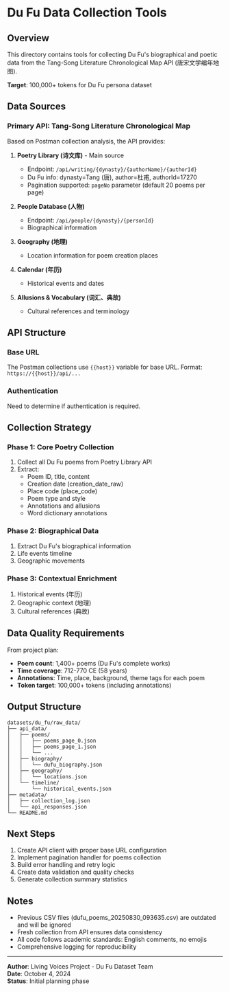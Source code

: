 # Du Fu Data Collection Tools

## Overview

This directory contains tools for collecting Du Fu's biographical and poetic data from the Tang-Song Literature Chronological Map API (唐宋文学编年地图).

**Target**: 100,000+ tokens for Du Fu persona dataset

## Data Sources

### Primary API: Tang-Song Literature Chronological Map

Based on Postman collection analysis, the API provides:

1. **Poetry Library (诗文库)** - Main source
   - Endpoint: `/api/writing/{dynasty}/{authorName}/{authorId}`
   - Du Fu info: dynasty=Tang (唐), author=杜甫, authorId=17270
   - Pagination supported: `pageNo` parameter (default 20 poems per page)

2. **People Database (人物)**
   - Endpoint: `/api/people/{dynasty}/{personId}`
   - Biographical information

3. **Geography (地理)**
   - Location information for poem creation places

4. **Calendar (年历)**
   - Historical events and dates

5. **Allusions & Vocabulary (词汇、典故)**
   - Cultural references and terminology

## API Structure

### Base URL
The Postman collections use `{{host}}` variable for base URL.
Format: `https://{{host}}/api/...`

### Authentication
Need to determine if authentication is required.

## Collection Strategy

### Phase 1: Core Poetry Collection
1. Collect all Du Fu poems from Poetry Library API
2. Extract:
   - Poem ID, title, content
   - Creation date (creation_date_raw)
   - Place code (place_code)
   - Poem type and style
   - Annotations and allusions
   - Word dictionary annotations

### Phase 2: Biographical Data
1. Extract Du Fu's biographical information
2. Life events timeline
3. Geographic movements

### Phase 3: Contextual Enrichment
1. Historical events (年历)
2. Geographic context (地理)
3. Cultural references (典故)

## Data Quality Requirements

From project plan:
- **Poem count**: 1,400+ poems (Du Fu's complete works)
- **Time coverage**: 712-770 CE (58 years)
- **Annotations**: Time, place, background, theme tags for each poem
- **Token target**: 100,000+ tokens (including annotations)

## Output Structure

```
datasets/du_fu/raw_data/
├── api_data/
│   ├── poems/
│   │   ├── poems_page_0.json
│   │   ├── poems_page_1.json
│   │   └── ...
│   ├── biography/
│   │   └── dufu_biography.json
│   ├── geography/
│   │   └── locations.json
│   └── timeline/
│       └── historical_events.json
├── metadata/
│   ├── collection_log.json
│   └── api_responses.json
└── README.md
```

## Next Steps

1. Create API client with proper base URL configuration
2. Implement pagination handler for poems collection
3. Build error handling and retry logic
4. Create data validation and quality checks
5. Generate collection summary statistics

## Notes

- Previous CSV files (dufu_poems_20250830_093635.csv) are outdated and will be ignored
- Fresh collection from API ensures data consistency
- All code follows academic standards: English comments, no emojis
- Comprehensive logging for reproducibility

---

**Author**: Living Voices Project - Du Fu Dataset Team  
**Date**: October 4, 2024  
**Status**: Initial planning phase
